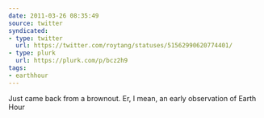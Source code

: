 ```yaml
---
date: 2011-03-26 08:35:49
source: twitter
syndicated:
- type: twitter
  url: https://twitter.com/roytang/statuses/51562990620774401/
- type: plurk
  url: https://plurk.com/p/bcz2h9
tags:
- earthhour
---
```


Just came back from a brownout. Er, I mean, an early observation of Earth Hour
